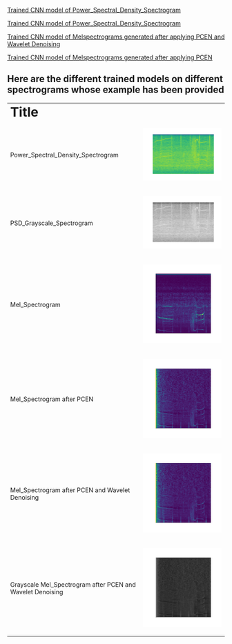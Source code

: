 [Trained CNN model of Power_Spectral_Density_Spectrogram](https://drive.google.com/file/d/1QZxiXt04PdNgEK3XYSs8TqLH0ICcw_P4/view?usp=sharing)

[Trained CNN model of Power_Spectral_Density_Spectrogram](https://drive.google.com/file/d/1YCfQBGpP-XpZd204BpqDFhjz2HFX2ZDJ/view?usp=sharing)

[Trained CNN model of Melspectrograms generated after applying PCEN and Wavelet Denoising](https://drive.google.com/file/d/1jJ-E4M1Hwn7CQnZxxWlp-ejPGmdRlvPu/view?usp=sharing)

[Trained CNN model of Melspectrograms generated after applying PCEN](https://drive.google.com/file/d/1xUiNp_OUNRLR82sOa2wy8VwaI98-FUrj/view?usp=sharing)
## Here are the different trained models on different spectrograms whose example has been provided
<table border="0">
 <tr>
    <td><b style="font-size:30px">Title</b></td>
 </tr>
 <tr><tr>
    <td>Power_Spectral_Density_Spectrogram</td>
     <td><p align = "center">
<img src = /images/psd_color_scipy.png>
</p>
</td>
 </tr>
  <tr>
    <td>PSD_Grayscale_Spectrogram</td>
     <td><p align = "center">
<img src = /images/grayscale_psd.png>
</p>
</td>
 </tr>
  <tr>
    <td>Mel_Spectrogram</td>
     <td><p align = "right">
<img src = /images/melscale.png>
</p>
</td>
 </tr>
    
   <tr>
    <td>Mel_Spectrogram after PCEN</td>
     <td><p align = "right">
<img src = /images/pcen_melspectrogram.png>
</p>
</td>
 </tr>
    
   <tr>
    <td>Mel_Spectrogram after PCEN and Wavelet Denoising</td>
     <td><p align = "right">
<img src = /images/wavelet_denoising_mel.png>
</p>
</td>
 </tr>
    
     
   <tr>
    <td>Grayscale Mel_Spectrogram after PCEN and Wavelet Denoising</td>
     <td><p align = "right">
<img src = /images/greyscale(2).png>
</p>
</td>
 </tr>
    
          
          
 
 
</table>
